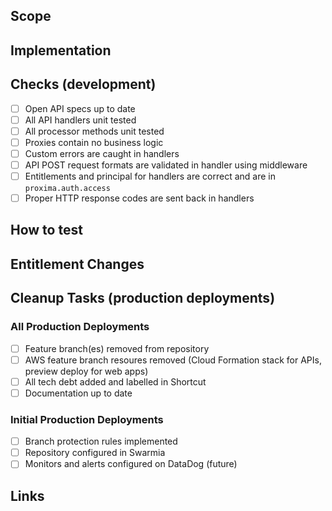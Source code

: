 <!--

Please use the content below as a template for your pull request.
Feel free to remove sections which do not make sense.

-->

## Scope

<!-- Brief description of WHAT you’re doing and WHY. -->

## Implementation

<!--

Some description of HOW you achieved it. Perhaps give a high level description of the program flow. Did you need to refactor something? What trade-offs did you take? Are there things in here which you’d particularly like people to pay close attention to?

-->

## Checks (development)

- [ ] Open API specs up to date
- [ ] All API handlers unit tested
- [ ] All processor methods unit tested
- [ ] Proxies contain no business logic
- [ ] Custom errors are caught in handlers
- [ ] API POST request formats are validated in handler using middleware
- [ ] Entitlements and principal for handlers are correct and are in `proxima.auth.access`
- [ ] Proper HTTP response codes are sent back in handlers

## How to test

<!--

A straightforward scenario of how to test your changes could help colleagues that are not familiar with the part of the code that you are changing but want to see it in action.

A "How To Test" section can look something like this:

- Sign in with a user with tracks
- Activate `show_awesome_cat_gifs` feature (add `?feature.show_awesome_cat_gifs=1` to your URL)

-->

## Entitlement Changes

<!-- List of entitlements being introduced or updated -->

## Cleanup Tasks (production deployments)

### All Production Deployments

- [ ] Feature branch(es) removed from repository
- [ ] AWS feature branch resoures removed (Cloud Formation stack for APIs, preview deploy for web apps)
- [ ] All tech debt added and labelled in Shortcut
- [ ] Documentation up to date

### Initial Production Deployments

- [ ] Branch protection rules implemented
- [ ] Repository configured in Swarmia
- [ ] Monitors and alerts configured on DataDog (future)

## Links

<!-- Links to Miro boards or Figma design -->

